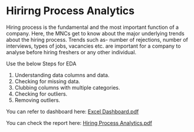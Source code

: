 # Hirirng Process Analytics

Hiring process is the fundamental and the most important function of a company. Here, the MNCs get to know about the major underlying trends about the hiring process. Trends such as- number of rejections, number of interviews, types of jobs, vacancies etc. are important for a company to analyse before hiring freshers or any other individual.



Use the below Steps for EDA

1. Understanding data columns and data.
2. Checking for missing data.
3. Clubbing columns with multiple categories.
4. Checking for outliers.
5. Removing outliers.

You can refer to dashboard here: [Excel Dashboard.pdf](https://github.com/prasadpatilbgm/Hiring-Process/files/11176744/Excel.Dashboard.pdf)

You can check the report here: [Hiring Process Analytics.pdf](https://github.com/prasadpatilbgm/Hiring-Process/files/11176735/4.Hiring.Process.Analytics.pdf)

